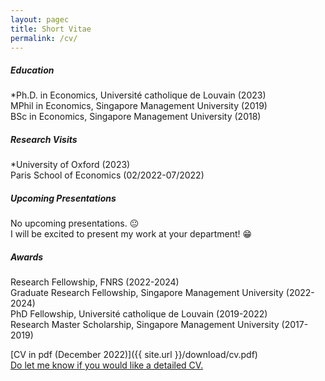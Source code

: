 ```yaml
---
layout: pagec
title: Short Vitae 
permalink: /cv/
---
```


##### Education
*Ph.D. in Economics, Université catholique de Louvain (2023)\
MPhil in Economics, Singapore Management University (2019)\
BSc in Economics, Singapore Management University (2018)

##### Research Visits
*University of Oxford (2023)\
Paris School of Economics (02/2022-07/2022)

##### Upcoming Presentations 
No upcoming presentations. :neutral_face:\
I will be excited to present my work at your department! :grin:

##### Awards
Research Fellowship, FNRS (2022-2024)\
Graduate Research Fellowship, Singapore Management University (2022-2024)\
PhD Fellowship, Université catholique de Louvain (2019-2022)\
Research Master Scholarship, Singapore Management University (2017-2019)

[CV in pdf (December 2022)]({{ site.url }}/download/cv.pdf)\
[Do let me know if you would like a detailed CV.](mailto:robin@robin-ng.com)


